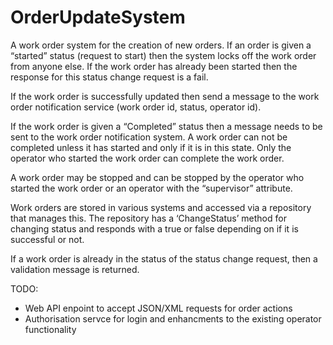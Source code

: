 # OrderUpdateSystem
 
A work order system for the creation of new orders. If an order is given a “started” status (request to start) then the system locks off the work order
from anyone else. If the work order has already been started then the response for this status change
request is a fail.

If the work order is successfully updated then send a message to the work order
notification service (work order id, status, operator id). 

If the work order is given a “Completed” status then a message needs to be sent to the work order
notification system. A work order can not be completed unless it has started and only if it is in this state.
Only the operator who started the work order can complete the work order.

A work order may be stopped and can be stopped by the operator who started the work order or an
operator with the “supervisor” attribute.

Work orders are stored in various systems and accessed via a repository that manages this. The
repository has a ‘ChangeStatus’ method for changing status and responds with a true or false depending
on if it is successful or not.

If a work order is already in the status of the status change request, then a validation message is
returned.

TODO:
- Web API enpoint to accept JSON/XML requests for order actions
- Authorisation servce for login and enhancments to the existing operator functionality
